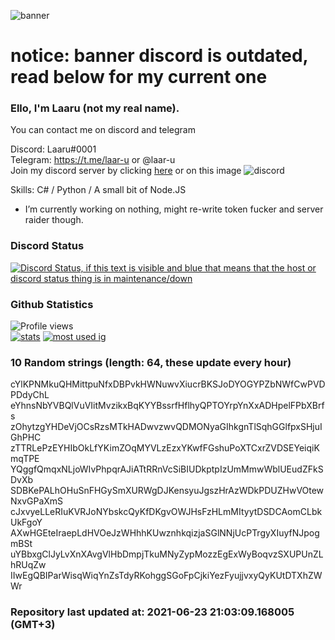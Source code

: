 
![banner](https://raw.githubusercontent.com/stop-bark/stop-bark/master/banner4.png)
# notice: banner discord is outdated, read below for my current one


### Ello, I'm Laaru (not my real name).

You can contact me on discord and telegram  

Discord: Laaru#0001  
Telegram: https://t.me/laar-u or @laar-u  
Join my discord server by clicking [here](https://discord.gg/invite/monk) or on this image ![discord](https://discord.com/api/guilds/848458923136122901/embed.png)

Skills: C# / Python / A small bit of Node.JS  

- I’m currently working on nothing, might re-write token fucker and server raider though.

### Discord Status
[![Discord Status, if this text is visible and blue that means that the host or discord status thing is in maintenance/down](https://discord.c99.nl/widget/theme-4/739824148267925565.png)](https://discord.c99.nl/)

### Github Statistics
![Profile views](https://komarev.com/ghpvc/?username=Laar-u) <br> [![stats](https://github-readme-stats.vercel.app/api?username=Laar-u&show_icons=true&theme=synthwave)](https://github.com/anuraghazra/github-readme-stats) [![most used ig](https://github-readme-stats.vercel.app/api/top-langs/?username=Laar-u&layout=compact&theme=synthwave&show_icons=true&langs_count=10)]((https://github.com/anuraghazra/github-readme-stats))

### 10 Random strings (length: 64, these update every hour)
cYlKPNMkuQHMittpuNfxDBPvkHWNuwvXiucrBKSJoDYOGYPZbNWfCwPVDPDdyChL
eYhnsNbYVBQlVuVIitMvzikxBqKYYBssrfHflhyQPTOYrpYnXxADHpelFPbXBrfs
zOhytzgYHDeVjOCsRzsMTkHADwvzwvQDMONyaGIhkgnTlSqhGGlfpxSHjuIGhPHC
zTTRLePzEYHIbOkLfYKimZOqMYVLzEzxYKwfFGshuPoXTCxrZVDSEYeiqiKmqTPE
YQggfQmqxNLjoWIvPhpqrAJiATtRRnVcSiBIUDkptpIzUmMmwWblUEudZFkSDvXb
SDBKePALhOHuSnFHGySmXURWgDJKensyuJgszHrAzWDkPDUZHwVOtewNxvGPaXmS
cJxvyeLLeRIuKVRJoNYbskcQyKfDKgvOWJHsFzHLmMItyytDSDCAomCLbkUkFgoY
AXwHGEteIraepLdHVOeJzWHhhKUwznhkqizjaSGlNNjUcPTrgyXIuyfNJpogmBSt
uYBbxgClJyLvXnXAvgVlHbDmpjTkuMNyZypMozzEgExWyBoqvzSXUPUnZLhRUqZw
IIwEgQBIParWisqWiqYnZsTdyRKohggSGoFpCjkiYezFyujjvxyQyKUtDTXhZWWr

### Repository last updated at: 2021-06-23 21:03:09.168005 (GMT+3)
